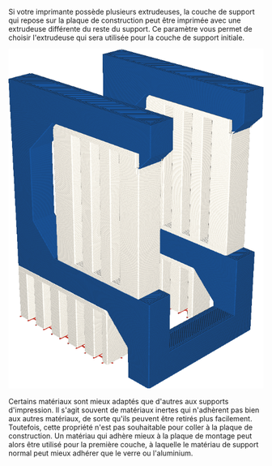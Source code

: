 Si votre imprimante possède plusieurs extrudeuses, la couche de support qui repose sur la plaque de construction peut être imprimée avec une extrudeuse différente du reste du support. Ce paramètre vous permet de choisir l'extrudeuse qui sera utilisée pour la couche de support initiale.

![La couche initiale du support est imprimée en orange, mais le reste en blanc](../../../articles/images/support_extruder_nr_layer_0.png)

Certains matériaux sont mieux adaptés que d'autres aux supports d'impression. Il s'agit souvent de matériaux inertes qui n'adhèrent pas bien aux autres matériaux, de sorte qu'ils peuvent être retirés plus facilement. Toutefois, cette propriété n'est pas souhaitable pour coller à la plaque de construction. Un matériau qui adhère mieux à la plaque de montage peut alors être utilisé pour la première couche, à laquelle le matériau de support normal peut mieux adhérer que le verre ou l'aluminium.
